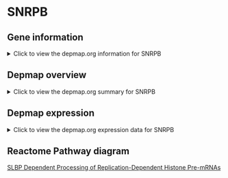 <h1>SNRPB</h1>

<h2>Gene information</h2>
<details>
  <summary>Click to view the depmap.org information for SNRPB</summary>
  <iframe src="https://depmap.org/portal/gene/SNRPB?tab=about" style="border:none;width:100%;height:800px"></iframe>
</details>

<h2>Depmap overview</h2>
<details>
  <summary>Click to view the depmap.org summary for SNRPB</summary>
  <iframe src="https://depmap.org/portal/gene/SNRPB?tab=overview" style="border:none;width:100%;height:800px"></iframe>
</details>

<h2>Depmap expression</h2>
<details>
  <summary>Click to view the depmap.org expression data for SNRPB</summary>
  <iframe src="https://depmap.org/portal/gene/SNRPB?tab=characterization" style="border:none;width:100%;height:800px"></iframe>
</details>



<h2>Reactome Pathway diagram</h2>
<a href="https://reactome.org/PathwayBrowser/#/R-HSA-77588" target="_BLANK">SLBP Dependent Processing of Replication-Dependent Histone Pre-mRNAs</a>



